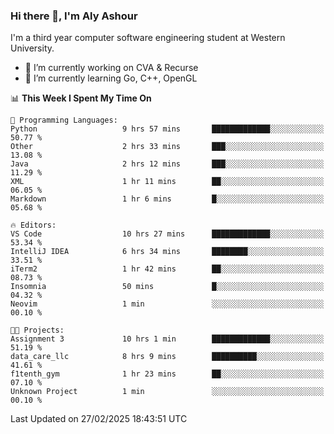### Hi there 👋, I'm Aly Ashour
I'm a third year computer software engineering student at Western University.

- 🔭 I’m currently working on CVA & Recurse
- 🌱 I’m currently learning Go, C++, OpenGL

<!--START_SECTION:waka-->
📊 **This Week I Spent My Time On** 

```text
💬 Programming Languages: 
Python                   9 hrs 57 mins       █████████████░░░░░░░░░░░░   50.77 % 
Other                    2 hrs 33 mins       ███░░░░░░░░░░░░░░░░░░░░░░   13.08 % 
Java                     2 hrs 12 mins       ███░░░░░░░░░░░░░░░░░░░░░░   11.29 % 
XML                      1 hr 11 mins        ██░░░░░░░░░░░░░░░░░░░░░░░   06.05 % 
Markdown                 1 hr 6 mins         █░░░░░░░░░░░░░░░░░░░░░░░░   05.68 % 

🔥 Editors: 
VS Code                  10 hrs 27 mins      █████████████░░░░░░░░░░░░   53.34 % 
IntelliJ IDEA            6 hrs 34 mins       ████████░░░░░░░░░░░░░░░░░   33.51 % 
iTerm2                   1 hr 42 mins        ██░░░░░░░░░░░░░░░░░░░░░░░   08.73 % 
Insomnia                 50 mins             █░░░░░░░░░░░░░░░░░░░░░░░░   04.32 % 
Neovim                   1 min               ░░░░░░░░░░░░░░░░░░░░░░░░░   00.10 % 

🐱‍💻 Projects: 
Assignment 3             10 hrs 1 min        █████████████░░░░░░░░░░░░   51.19 % 
data_care_llc            8 hrs 9 mins        ██████████░░░░░░░░░░░░░░░   41.61 % 
f1tenth_gym              1 hr 23 mins        ██░░░░░░░░░░░░░░░░░░░░░░░   07.10 % 
Unknown Project          1 min               ░░░░░░░░░░░░░░░░░░░░░░░░░   00.10 % 
```


 Last Updated on 27/02/2025 18:43:51 UTC
<!--END_SECTION:waka-->
